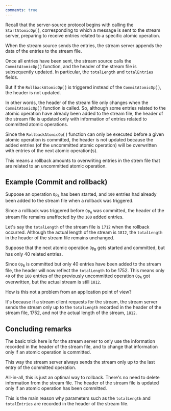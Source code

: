 ```yaml
---
comments: true
---
```


Recall that the server-source protocol begins with calling the $\texttt{StartAtomicOp}(\ )$, corresponding to which a message is sent to the stream server, preparing to receive entries related to a specific atomic operation.

When the stream source sends the entries, the stream server appends the data of the entries to the stream file.

Once all entries have been sent, the stream source calls the $\texttt{CommitAtomicOp}(\ )$ function, and the header of the stream file is subsequently updated. In particular, the $\texttt{totalLength}$ and $\texttt{totalEntries}$ fields.

But if the $\texttt{RollbackAtomicOp}(\ )$ is triggered instead of the $\texttt{CommitAtomicOp}(\ )$, the header is not updated.

In other words, the header of the stream file only changes when the $\texttt{CommitAtomicOp}(\ )$ function is called. So, although some entries related to the atomic operation have already been added to the stream file, the header of the stream file is updated only with information of entries related to committed atomic operations.

Since the $\texttt{RollbackAtomicOp}(\ )$​ function can only be executed before a given atomic operation is committed, the header is not updated because the added entries (of the uncommitted atomic operation) will be overwritten with entries of the next atomic operation(s).

This means a rollback amounts to overwriting entries in the strem file that are related to an uncommitted atomic operation.



## Example (Commit and rollback)

Suppose an operation $\mathtt{Op_A}$ has been started, and $\texttt{100}$ entries had already been added to the stream file when a rollback was triggered. 

Since a rollback was triggered before $\mathtt{Op_A}$ was committed, the header of the stream file remains unaffected by the $\texttt{100}$​ added entries.

Let's say the $\texttt{totalLength}$ of the stream file is $\texttt{1712}$ when the rollback occurred. Although the actual length of the stream is $\texttt{1812}$, the $\texttt{totalLength}$ in the header of the stream file remains unchanged. 

Suppose that the next atomic operation $\mathtt{Op_B}$ gets started and committed, but has only $40$​ related entries.

Since $\mathtt{Op_B}$ is committed but only $40$ entries have been added to the stream file, the header will now reflect the $\texttt{totalLength}$ to be $1752$. This means only $\texttt{40}$ of the $\texttt{100}$ entries of the previously uncommitted operation $\mathtt{Op_A}$ got overwritten, but the actual stream is still $\texttt{1812}$.

How is this not a problem from an application point of view?

It's because if a stream client requests for the stream, the stream server sends the stream only up to the $\texttt{totalLength}$ recorded in the header of the stream file, $1752$, and not the actual length of the stream, $\texttt{1812}$.

## Concluding remarks

The basic trick here is for the stream server to only use the information recorded in the header of the stream file, and to change that information only if an atomic operation is committed.

This way the stream server always sends the stream only up to the last entry of the committed operation.

All-in-all, this is just an optimal way to rollback. There's no need to delete information from the stream file. The header of the stream file is updated only if an atomic operation has been committed. 

This is the main reason why parameters such as the $\texttt{totalLength}$ and $\texttt{totalEntries}$ are recorded in the header of the stream file.
